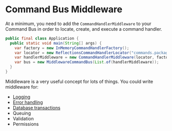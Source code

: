 # Command Bus Middleware

At a minimum, you need to add the `CommandHandlerMiddleware` to your Command Bus in order to locate, create, and execute a command handler.

```java
public final class Application {
  public static void main(String[] args) {
    var factory = new InMemoryCommandHandlerFactory();
    var locator = new ReflectionsCommandHandlerLocator("commands.package");
    var handlerMiddleware = new CommandHandlerMiddleware(locator, factory);
    var bus = new MiddlewareCommandBus(List.of(handlerMiddleware));
  }
}
```

Middleware is a very useful concept for lots of things.
You could write middleware for:

- [Logging](https://github.com/MontealegreLuis/service-buses-middleware/blob/main/docs/command-bus/logging.md)
- [Error handling](https://github.com/MontealegreLuis/service-buses-middleware/blob/main/docs/command-bus/error-handler.md)
- [Database transactions](https://github.com/MontealegreLuis/service-buses-spring-boot#transaction-middleware)
- Queuing
- Validation
- Permissions

